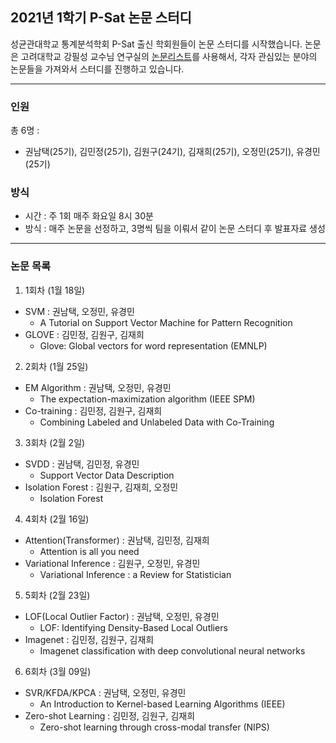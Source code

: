 
## 2021년 1학기 P-Sat 논문 스터디

성균관대학교 통계분석학회 P-Sat 출신 학회원들이 논문 스터디를 시작했습니다. 논문은 고려대학교 강필성 교수님 연구실의 [논문리스트](https://www.notion.so/c3b3474d18ef4304b23ea360367a5137?v=5d763ad5773f44eb950f49de7d7671bd)를 사용해서, 각자 관심있는 분야의 논문들을 가져와서 스터디를 진행하고 있습니다.

-------------------------------------------

### 인원

총 6명 :

- 권남택(25기), 김민정(25기), 김원구(24기), 김재희(25기), 오정민(25기), 유경민(25기)

### 방식 

- 시간 : 주 1회 매주 화요일 8시 30분
- 방식 : 매주 논문을 선정하고, 3명씩 팀을 이뤄서 같이 논문 스터디 후 발표자료 생성

-------------------------------------------

### 논문 목록

1) 1회차 (1월 18일)

- SVM : 권남택, 오정민, 유경민
  - A Tutorial on Support Vector Machine for Pattern Recognition
- GLOVE : 김민정, 김원구, 김재희
  - Glove: Global vectors for word representation (EMNLP)

2) 2회차 (1월 25일)

- EM Algorithm : 권남택, 오정민, 유경민
  - The expectation-maximization algorithm (IEEE SPM)
- Co-training : 김민정, 김원구, 김재희
  - Combining Labeled and Unlabeled Data with Co-Training

3) 3회차 (2월 2일)

- SVDD : 권남택, 김민정, 유경민
  - Support Vector Data Description
- Isolation Forest : 김원구, 김재희, 오정민
  - Isolation Forest
  
4) 4회차 (2월 16일)

- Attention(Transformer) : 권남택, 김민정, 김재희
  - Attention is all you need
- Variational Inference : 김원구, 오정민, 유경민
  - Variational Inference : a Review for Statistician
  
5) 5회차 (2월 23일)

- LOF(Local Outlier Factor) : 권남택, 오정민, 유경민
  - LOF: Identifying Density-Based Local Outliers
- Imagenet : 김민정, 김원구, 김재희
  - Imagenet classification with deep convolutional neural networks
  
6) 6회차 (3월 09일)

- SVR/KFDA/KPCA : 권남택, 오정민, 유경민
  - An Introduction to Kernel-based Learning Algorithms (IEEE)
- Zero-shot Learning : 김민정, 김원구, 김재희
  - Zero-shot learning through cross-modal transfer (NIPS)
